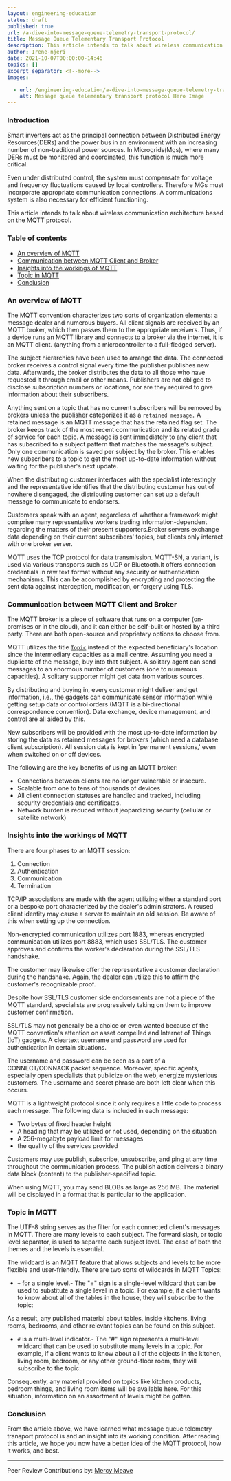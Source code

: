 ```yaml
---
layout: engineering-education
status: draft
published: true
url: /a-dive-into-message-queue-telemetry-transport-protocol/
title: Message Queue Telementary Transport Protocol
description: This article intends to talk about wireless communication architecture based on the MQTT protocol.
author: Irene-njeri
date: 2021-10-07T00:00:00-14:46
topics: []
excerpt_separator: <!--more-->
images:

  - url: /engineering-education/a-dive-into-message-queue-telemetry-transport-protocol/hero.png
    alt: Message queue telementary transport protocol Hero Image
---
```


### Introduction 
Smart inverters act as the principal connection between Distributed Energy Resources(DERs) and the power bus in an environment with an increasing number of non-traditional power sources. In Microgrids(Mgs), where many DERs must be monitored and coordinated, this function is much more critical.
<!--more-->
Even under distributed control, the system must compensate for voltage and frequency fluctuations caused by local controllers. Therefore MGs must incorporate appropriate communication connections. A communications system is also necessary for efficient functioning.

This article intends to talk about wireless communication architecture based on the MQTT protocol.

### Table of contents
- [An overview of MQTT](#an-overview-of-mqtt)
- [Communication between MQTT Client and Broker](#communication-between-mqtt-client-and-broker)
- [Insights into the workings of MQTT](#insights-into-the-workings-of-mqtt)
- [Topic in MQTT](#topic-in-mqtt)
- [Conclusion](#conclusion)

### An overview of MQTT
The MQTT convention characterizes two sorts of organization elements: a message dealer and numerous buyers. All client signals are received by an MQTT broker, which then passes them to the appropriate receivers. Thus, if a device runs an MQTT library and connects to a broker via the internet, it is an MQTT client. (anything from a microcontroller to a full-fledged server).

The subject hierarchies have been used to arrange the data. The connected broker receives a control signal every time the publisher publishes new data. Afterwards, the broker distributes the data to all those who have requested it through email or other means. Publishers are not obliged to disclose subscription numbers or locations, nor are they required to give information about their subscribers.

Anything sent on a topic that has no current subscribers will be removed by brokers unless the publisher categorizes it as a `retained message.` A retained message is an MQTT message that has the retained flag set. The broker keeps track of the most recent communication and its related grade of service for each topic. A message is sent immediately to any client that has subscribed to a subject pattern that matches the message's subject. Only one communication is saved per subject by the broker. This enables new subscribers to a topic to get the most up-to-date information without waiting for the publisher's next update.

When the distributing customer interfaces with the specialist interestingly and the representative identifies that the distributing customer has out of nowhere disengaged, the distributing customer can set up a default message to communicate to endorsers. 

Customers speak with an agent, regardless of whether a framework might comprise many representative workers trading information-dependent regarding the matters of their present supporters.Broker servers exchange data depending on their current subscribers' topics, but clients only interact with one broker server.

MQTT uses the TCP protocol for data transmission. MQTT-SN, a variant, is used via various transports such as UDP or Bluetooth.It offers connection credentials in raw text format without any security or authentication mechanisms. This can be accomplished by encrypting and protecting the sent data against interception, modification, or forgery using TLS.

### Communication between MQTT Client and Broker
The MQTT broker is a piece of software that runs on a computer (on-premises or in the cloud), and it can either be self-built or hosted by a third party. There are both open-source and proprietary options to choose from.

MQTT utilizes the title [`Topic`](#topic)  instead of the expected beneficiary's location since the intermediary capacities as a mail centre. Assuming you need a duplicate of the message, buy into that subject. A solitary agent can send messages to an enormous number of customers (one to numerous capacities). A solitary supporter might get data from various sources. 

By distributing and buying in, every customer might deliver and get information, i.e., the gadgets can communicate sensor information while getting setup data or control orders (MQTT is a bi-directional correspondence convention). Data exchange, device management, and control are all aided by this.

New subscribers will be provided with the most up-to-date information by storing the data as retained messages for brokers (which need a database client subscription). All session data is kept in 'permanent sessions,' even when switched on or off devices.

The following are the key benefits of using an MQTT broker:

- Connections between clients are no longer vulnerable or insecure.
- Scalable from one to tens of thousands of devices
- All client connection statuses are handled and tracked, including security credentials and certificates.
- Network burden is reduced without jeopardizing security (cellular or satellite network)

### Insights into the workings of MQTT
There are four phases to an MQTT session:

1. Connection
2. Authentication
3. Communication
4. Termination

TCP/IP associations are made with the agent utilizing either a standard port or a bespoke port characterized by the dealer's administrators. A reused client identity may cause a server to maintain an old session. Be aware of this when setting up the connection.

Non-encrypted communication utilizes port 1883, whereas encrypted communication utilizes port 8883, which uses SSL/TLS. The customer approves and confirms the worker's declaration during the SSL/TLS handshake. 

The customer may likewise offer the representative a customer declaration during the handshake. Again, the dealer can utilize this to affirm the customer's recognizable proof.

 Despite how SSL/TLS customer side endorsements are not a piece of the MQTT standard, specialists are progressively taking on them to improve customer confirmation. 

SSL/TLS may not generally be a choice or even wanted because of the MQTT convention's attention on asset compelled and Internet of Things (IoT) gadgets. A cleartext username and password are used for authentication in certain situations. 

The username and password can be seen as a part of a CONNECT/CONNACK packet sequence. Moreover, specific agents, especially open specialists that publicize on the web, energize mysterious customers. The username and secret phrase are both left clear when this occurs. 

MQTT is a lightweight protocol since it only requires a little code to process each message. The following data is included in each message:

- Two bytes of fixed header height
- A heading that may be utilized or not used, depending on the situation
- A 256-megabyte payload limit for messages
- the quality of the services provided

Customers may use publish, subscribe, unsubscribe, and ping at any time throughout the communication process. The publish action delivers a binary data block (content) to the publisher-specified topic.

When using MQTT, you may send BLOBs as large as 256 MB. The material will be displayed in a format that is particular to the application.

### Topic in MQTT
The UTF-8 string serves as the filter for each connected client's messages in MQTT. There are many levels to each subject. The forward slash, or topic level separator, is used to separate each subject level. The case of both the themes and the levels is essential.

The wildcard is an MQTT feature that allows subjects and levels to be more flexible and user-friendly. There are two sorts of wildcards in MQTT Topics:

- `+` for a single level.- The "+" sign is a single-level wildcard that can be used to substitute a single level in a topic.
For example, if a client wants to know about all of the tables in the house, they will subscribe to the topic:

As a result, any published material about tables, inside kitchens, living rooms, bedrooms, and other relevant topics can be found on this subject.

- `#` is a multi-level indicator.- 
The "#" sign represents a multi-level wildcard that can be used to substitute many levels in a topic.
For example, if a client wants to know about all of the objects in the kitchen, living room, bedroom, or any other ground-floor room, they will subscribe to the topic:

Consequently, any material provided on topics like kitchen products, bedroom things, and living room items will be available here. For this situation, information on an assortment of levels might be gotten.

### Conclusion
From the article above, we have learned what message queue telemetry transport protocol is and an insight into its working condition. After reading this article, we hope you now have a better idea of the MQTT protocol, how it works, and best. 

---
Peer Review Contributions by: [Mercy Meave](/engineering-education/authors/mercy-meave/)
